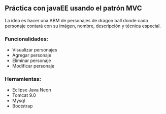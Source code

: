## Práctica con javaEE usando el patrón MVC

La idea es hacer una ABM de personajes de dragon ball donde cada personaje contará con su imágen, nombre, descripción y técnica especial.

### Funcionalidades:
- Visualizar personajes
- Agregar personaje
- Eliminar personaje
- Modificar personaje

### Herramientas:
- Eclipse Java Neon
- Tomcat 9.0
- Mysql
- Bootstrap
